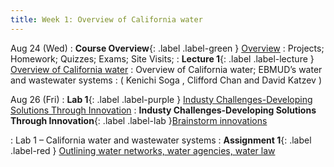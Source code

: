 ```yaml
---
title: Week 1: Overview of California water
---
```

Aug 24 (Wed) 
: **Course Overview**{: .label .label-green } [Overview](/CivEng112/lectures/08-24-0)
: Projects; Homework; Quizzes; Exams; Site Visits; 
: **Lecture 1**{: .label .label-lecture } [ Overview of California water](/CivEng112/lectures/08-24-1)
: Overview of California water; EBMUD’s water and wastewater systems
: ( Kenichi Soga , Clifford Chan and David Katzev )

Aug 26 (Fri) 
: **Lab 1**{: .label .label-purple } [Industy Challenges-Developing Solutions Through Innovation](/CivEng112/lectures/08-26) 
: **Industy Challenges-Developing Solutions Through Innovation**{: .label .label-lab }[Brainstorm innovations](/CivEng112/lectures/08-26)

: Lab 1 – California water and wastewater systems
: **Assignment 1**{: .label .label-red } [Outlining water networks, water agencies, water law]()

